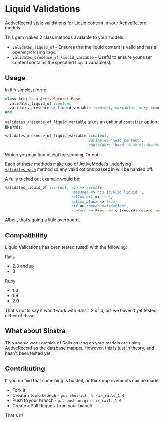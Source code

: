 Liquid Validations
=================

ActiveRecord style validations for Liquid content in your ActiveRecord models.

This gem makes 2 class methods available to your models:
  * `validates_liquid_of` - Ensures that the liquid content is valid and has all opening/closing tags.
  * `validates_presence_of_liquid_variable` - Useful to ensure your user content contains the specified Liquid variable(s).


Usage
--------

In it's simplest form:

``` ruby
class Article < ActiveRecord::Base
  validates_liquid_of :content
  validates_presence_of_liquid_variable :content, variable: 'very_important_variable'
end
```

`validates_presence_of_liquid_variable` takes an optional `container` option like this:

``` ruby
validates_presence_of_liquid_variable :content, 
                                      variable: 'head_content', 
                                      container: 'head' # <html><head>{{ head_content }}</head>...
```

Which you may find useful for scoping. Or not.



Each of these methods make use of ActiveModel's underlying [`validates_each`](http://apidock.com/rails/ActiveModel/Validations/ClassMethods/validates_each) method so any valid options passed in will be handed off.

A fully tricked out example would be:

``` ruby
validates_liquid_of :content, :on => :create, 
                              :message => 'is invalid liquid.', 
                              :allow_nil => true, 
                              :allow_blank => true, 
                              :if => :needs_validation?,
                              :unless => Proc.new { |record| record.new_record? }
```

Albeit, that's going a little overboard.


Compatibility
--------

Liquid Validations has been tested (used) with the following:

Rails
 * 2.3 and up
 * 3

Ruby
 * 1.8
 * 1.9
 * 2.0

That's not to say it won't work with Rails 1.2 or 4, but we haven't yet tested either of those.

What about Sinatra
--------

This *should* work outside of Rails as long as your models are using ActiveRecord as the database mapper. However, this is just in theory, and hasn't been tested yet.


Contributing
--------

If you do find that something is busted, or think improvements can be made

 * Fork it
 * Create a topic branch - `git checkout -b fix_rails_1-0`
 * Push to your branch - `git push origin fix_rails_1-0`
 * Create a Pull Request from your branch

That's it!
